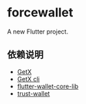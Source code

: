 # forcewallet

A new Flutter project.

## 依赖说明
- [GetX](https://github.com/jonataslaw/getx/blob/master/README.zh-cn.md)
- [GetX cli](https://github.com/jonataslaw/get_cli)
- [flutter-wallet-core-lib](https://github.com/weixuefeng/flutter_trust_wallet_core_lib_include)
- [trust-wallet](https://github.com/weixuefeng/wallet-core)


